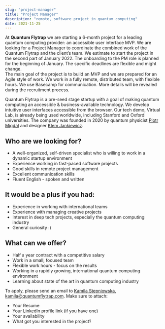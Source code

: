 ```yaml
---
slug: "project-manager"
title: "Project Manager"
description: "remote, software project in quantum computing"
date: 2021-11-25
---
```


At **Quantum Flytrap** we are starting a 6-month project for a leading quantum computing provider: an accessible user interface MVP. We are looking for a Project Manager to coordinate the combined work of the Quantum Flytrap and the client’s team. We estimate to start the project in the second part of January 2022. The onboarding to the PM role is planned for the beginning of January. The specific deadlines are flexible and might change.   
The main goal of the project is to build an MVP and we are prepared for an Agile style of work. We work in a fully remote, distributed team, with flexible hours. We use Basecamp for communication. More details will be revealed during the recruitment process.

Quantum Flytrap is a pre-seed stage startup with a goal of making quantum computing an accessible & business-available technology. We develop intuitive user interfaces accessible from the browser. Our tech demo, Virtual Lab, is already being used worldwide, including Stanford and Oxford universities. The company was founded in 2020 by quantum physicist [Piotr Migdał](https://www.linkedin.com/in/piotrmigdal/) and designer [Klem Jankiewicz](https://www.linkedin.com/in/klem-jankiewicz/).

## Who are we looking for?

- A well-organized, self-driven specialist who is willing to work in a dynamic startup environment
- Experience working in fast-paced software projects
- Good skills in remote project management 
- Excellent communication skills
- Fluent English - spoken and written

## It would be a plus if you had:

- Experience in working with international teams
- Experience with managing creative projects
- Interest in deep tech projects, especially the quantum computing industry
- General curiosity :)

## What can we offer?

- Half a year contract with a competitive salary
- Work in a small, focused team
- Flexible work hours - focus on the results
- Working in a rapidly growing, international quantum computing environment
- Learning about state of the art in quantum computing industry

To apply, please send an email to [Kamila Stepniowska](https://www.linkedin.com/in/kamilastepniowska), <kamila@quantumflytrap.com>.
Make sure to attach:

- Your Resume
- Your LinkedIn profile link (if you have one)
- Your availability
- What got you interested in the project?
